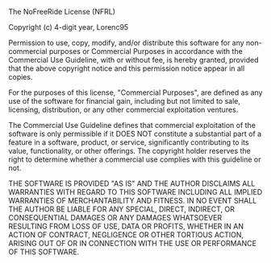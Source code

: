The NoFreeRide License (NFRL)

Copyright (c) 4-digit year, Lorenc95

Permission to use, copy, modify, and/or distribute this software for any non-commercial purposes or Commercial Purposes in accordance with the Commercial Use Guideline, with or without fee, is hereby granted, provided that the above copyright notice and this permission notice appear in all copies.

For the purposes of this license, "Commercial Purposes", are defined as any use of the software for financial gain, including but not limited to sale, licensing, distribution, or any other commercial exploitation ventures.

The Commercial Use Guideline defines that commercial exploitation of the software is only permissible if it DOES NOT constitute a substantial part of a feature in a software, product, or service, significantly contributing to its value, functionality, or other offerings. The copyright holder reserves the right to determine whether a commercial use complies with this guideline or not.

THE SOFTWARE IS PROVIDED "AS IS" AND THE AUTHOR DISCLAIMS ALL WARRANTIES WITH REGARD TO THIS SOFTWARE INCLUDING ALL IMPLIED WARRANTIES OF MERCHANTABILITY AND FITNESS. IN NO EVENT SHALL THE AUTHOR BE LIABLE FOR ANY SPECIAL, DIRECT, INDIRECT, OR CONSEQUENTIAL DAMAGES OR ANY DAMAGES WHATSOEVER RESULTING FROM LOSS OF USE, DATA OR PROFITS, WHETHER IN AN ACTION OF CONTRACT, NEGLIGENCE OR OTHER TORTIOUS ACTION, ARISING OUT OF OR IN CONNECTION WITH THE USE OR PERFORMANCE OF THIS SOFTWARE.
